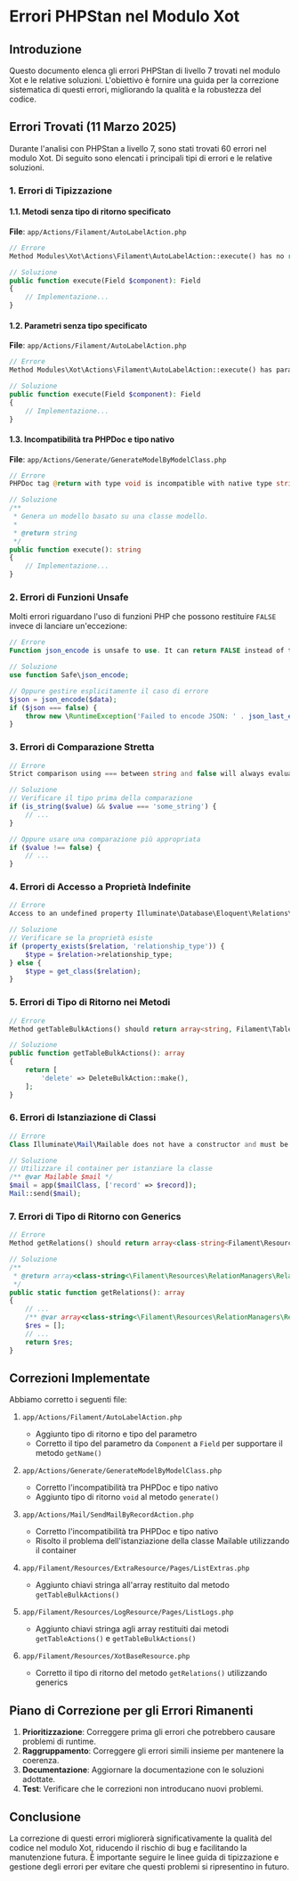 # Errori PHPStan nel Modulo Xot

## Introduzione

Questo documento elenca gli errori PHPStan di livello 7 trovati nel modulo Xot e le relative soluzioni. L'obiettivo è fornire una guida per la correzione sistematica di questi errori, migliorando la qualità e la robustezza del codice.

## Errori Trovati (11 Marzo 2025)

Durante l'analisi con PHPStan a livello 7, sono stati trovati 60 errori nel modulo Xot. Di seguito sono elencati i principali tipi di errori e le relative soluzioni.

### 1. Errori di Tipizzazione

#### 1.1. Metodi senza tipo di ritorno specificato

**File**: `app/Actions/Filament/AutoLabelAction.php`
```php
// Errore
Method Modules\Xot\Actions\Filament\AutoLabelAction::execute() has no return type specified.

// Soluzione
public function execute(Field $component): Field
{
    // Implementazione...
}
```

#### 1.2. Parametri senza tipo specificato

**File**: `app/Actions/Filament/AutoLabelAction.php`
```php
// Errore
Method Modules\Xot\Actions\Filament\AutoLabelAction::execute() has parameter $component with no type specified.

// Soluzione
public function execute(Field $component): Field
{
    // Implementazione...
}
```

#### 1.3. Incompatibilità tra PHPDoc e tipo nativo

**File**: `app/Actions/Generate/GenerateModelByModelClass.php`
```php
// Errore
PHPDoc tag @return with type void is incompatible with native type string.

// Soluzione
/**
 * Genera un modello basato su una classe modello.
 *
 * @return string
 */
public function execute(): string
{
    // Implementazione...
}
```

### 2. Errori di Funzioni Unsafe

Molti errori riguardano l'uso di funzioni PHP che possono restituire `FALSE` invece di lanciare un'eccezione:

```php
// Errore
Function json_encode is unsafe to use. It can return FALSE instead of throwing an exception.

// Soluzione
use function Safe\json_encode;

// Oppure gestire esplicitamente il caso di errore
$json = json_encode($data);
if ($json === false) {
    throw new \RuntimeException('Failed to encode JSON: ' . json_last_error_msg());
}
```

### 3. Errori di Comparazione Stretta

```php
// Errore
Strict comparison using === between string and false will always evaluate to false.

// Soluzione
// Verificare il tipo prima della comparazione
if (is_string($value) && $value === 'some_string') {
    // ...
}

// Oppure usare una comparazione più appropriata
if ($value !== false) {
    // ...
}
```

### 4. Errori di Accesso a Proprietà Indefinite

```php
// Errore
Access to an undefined property Illuminate\Database\Eloquent\Relations\Relation::$relationship_type.

// Soluzione
// Verificare se la proprietà esiste
if (property_exists($relation, 'relationship_type')) {
    $type = $relation->relationship_type;
} else {
    $type = get_class($relation);
}
```

### 5. Errori di Tipo di Ritorno nei Metodi

```php
// Errore
Method getTableBulkActions() should return array<string, Filament\Tables\Actions\BulkAction> but returns array<int, Filament\Tables\Actions\DeleteBulkAction>.

// Soluzione
public function getTableBulkActions(): array
{
    return [
        'delete' => DeleteBulkAction::make(),
    ];
}
```

### 6. Errori di Istanziazione di Classi

```php
// Errore
Class Illuminate\Mail\Mailable does not have a constructor and must be instantiated without any parameters.

// Soluzione
// Utilizzare il container per istanziare la classe
/** @var Mailable $mail */
$mail = app($mailClass, ['record' => $record]);
Mail::send($mail);
```

### 7. Errori di Tipo di Ritorno con Generics

```php
// Errore
Method getRelations() should return array<class-string<Filament\Resources\RelationManagers\RelationManager>|...> but returns list<class-string>.

// Soluzione
/**
 * @return array<class-string<\Filament\Resources\RelationManagers\RelationManager>|\Filament\Resources\RelationManagers\RelationGroup|\Filament\Resources\RelationManagers\RelationManagerConfiguration>
 */
public static function getRelations(): array
{
    // ...
    /** @var array<class-string<\Filament\Resources\RelationManagers\RelationManager>|\Filament\Resources\RelationManagers\RelationGroup|\Filament\Resources\RelationManagers\RelationManagerConfiguration> $res */
    $res = [];
    // ...
    return $res;
}
```

## Correzioni Implementate

Abbiamo corretto i seguenti file:

1. `app/Actions/Filament/AutoLabelAction.php`
   - Aggiunto tipo di ritorno e tipo del parametro
   - Corretto il tipo del parametro da `Component` a `Field` per supportare il metodo `getName()`

2. `app/Actions/Generate/GenerateModelByModelClass.php`
   - Corretto l'incompatibilità tra PHPDoc e tipo nativo
   - Aggiunto tipo di ritorno `void` al metodo `generate()`

3. `app/Actions/Mail/SendMailByRecordAction.php`
   - Corretto l'incompatibilità tra PHPDoc e tipo nativo
   - Risolto il problema dell'istanziazione della classe Mailable utilizzando il container

4. `app/Filament/Resources/ExtraResource/Pages/ListExtras.php`
   - Aggiunto chiavi stringa all'array restituito dal metodo `getTableBulkActions()`

5. `app/Filament/Resources/LogResource/Pages/ListLogs.php`
   - Aggiunto chiavi stringa agli array restituiti dai metodi `getTableActions()` e `getTableBulkActions()`

6. `app/Filament/Resources/XotBaseResource.php`
   - Corretto il tipo di ritorno del metodo `getRelations()` utilizzando generics

## Piano di Correzione per gli Errori Rimanenti

1. **Prioritizzazione**: Correggere prima gli errori che potrebbero causare problemi di runtime.
2. **Raggruppamento**: Correggere gli errori simili insieme per mantenere la coerenza.
3. **Documentazione**: Aggiornare la documentazione con le soluzioni adottate.
4. **Test**: Verificare che le correzioni non introducano nuovi problemi.

## Conclusione

La correzione di questi errori migliorerà significativamente la qualità del codice nel modulo Xot, riducendo il rischio di bug e facilitando la manutenzione futura. È importante seguire le linee guida di tipizzazione e gestione degli errori per evitare che questi problemi si ripresentino in futuro. 